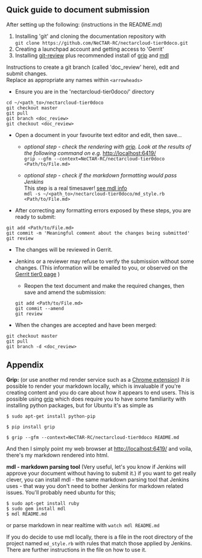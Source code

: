 ## Quick guide to document submission

After setting up the following: (instructions in the README.md)

1. Installing 'git' and cloning the documentation repository with  
  `git clone https://github.com/NeCTAR-RC/nectarcloud-tier0doco.git`
1. Creating a launchpad account and getting access to 'Gerrit'
1. Installing [git-review](https://www.mediawiki.org/wiki/Gerrit/git-review) plus recommended install of [grip](#grip) and [mdl](#mdl)

Instructions to create a git branch (called 'doc_review' here), edit and submit changes.  
Replace as appropriate any names within `<arrowheads>`

- Ensure you are in the 'nectarcloud-tier0doco/' directory

```
cd ~/<path_to>/nectarcloud-tier0doco  
git checkout master  
git pull  
git branch <doc_review>  
git checkout <doc_review>  
``` 

- Open a document in your favourite text editor and edit, then save...

  - *optional step - check the rendering with [grip](#grip). Look at the results of the following command on e.g.* [http://localhost:6419/](http://localhost:6419/)  
  `grip --gfm --context=NeCTAR-RC/nectarcloud-tier0doco <Path/to/File.md>`

  - *optional step - check if the markdown formatting would pass Jenkins*   
  This step is a real timesaver! [see mdl info](#mdl)   
  `mdl -s ~/<path_to>/nectarcloud-tier0doco/md_style.rb <Path/to/File.md>`

- After correcting any formatting errors exposed by these steps, you are ready to submit:

```
git add <Path/to/File.md>  
git commit -m 'Meaningful comment about the changes being submitted'  
git review  
```

- The changes will be reviewed in Gerrit. 
- Jenkins or a reviewer may refuse to verify the submission without some changes. (This information will be emailed to you, or observed on the [Gerrit tier0 page](https://review.rc.nectar.org.au/#/q/project:NeCTAR-RC/nectarcloud-tier0doco) )  

  - Reopen the text document and make the required changes, then save and amend the submission:

  ```
  git add <Path/to/File.md>  
  git commit --amend  
  git review  
  ```

- When the changes are accepted and have been merged:

```
git checkout master  
git pull  
git branch -d <doc_review>  
```


## Appendix

<a name="grip"></a> 

**Grip:**  (or use another md render service such as a [Chrome extension](https://chrome.google.com/webstore/detail/markdown-preview/jmchmkecamhbiokiopfpnfgbidieafmd))
*It is* possible to render your markdown locally, which is invaluable if you're 
creating content and you do care about how it appears to end users.  This is
possible using [grip](https://github.com/joeyespo/grip) which does require you
to have some familiarity with installing python packages, but for Ubuntu it's as
simple as

`$ sudo apt-get install python-pip`

`$ pip install grip`

`$ grip --gfm --context=NeCTAR-RC/nectarcloud-tier0doco README.md`

And then I simply point my web browser at [http://localhost:6419/](http://localhost:6419/)
and voila, there's my markdown rendered into html.

<a name="mdl"></a> 

**mdl - markdown parsing tool**  (Very useful, let's you know if Jenkins will approve your document without having to submit it.)
if you want to get really clever, you can install mdl - the same markdown
parsing tool that Jenkins uses - that way you don't need to bother Jenkins for
markdown related issues.  You'll probably need ubuntu for this;

`$ sudo apt-get install ruby`  
`$ sudo gem install mdl`  
`$ mdl README.md`  
 
or parse markdown in near realtime with
`watch mdl README.md`

If you do decide to use mdl locally, there is a file in the root directory of the project named `md_style.rb`
with rules that match those applied by Jenkins. There are further instructions in the file on how to use it.



